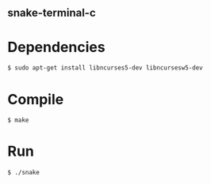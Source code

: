 ## snake-terminal-c

# Dependencies
`$ sudo apt-get install libncurses5-dev libncursesw5-dev`

# Compile
`$ make`

# Run
`$ ./snake`
